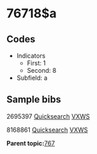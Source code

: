 # 76718$a

## Codes

-   Indicators
    -   First: 1
    -   Second: 8
-   Subfield: a

## Sample bibs

2695397 [Quicksearch](https://search.library.yale.edu/catalog/2695397) [VXWS](http://prodorbis.library.yale.edu:7014/vxws/GetHoldingsService?bibId=2695397)

8168861 [Quicksearch](https://search.library.yale.edu/catalog/8168861) [VXWS](http://prodorbis.library.yale.edu:7014/vxws/GetHoldingsService?bibId=8168861)

**Parent topic:**[767](../../tags/767/767.md)


